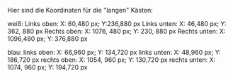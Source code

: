 Hier sind die Koordinaten für die "langen" Kästen:

weiß:
Links oben: X: 60,480 px; Y:236,880 px
Links unten: X: 46,480 px; Y: 362, 880 px
Rechts oben: X: 1076, 480 px; Y: 230, 880 px
Rechts unten: X: 1096,480 px; Y: 376,880 px

blau:
links oben: X: 66,960 px; Y: 134,720 px
links unten: X: 48,960 px; Y: 186,720 px
rechts oben: X: 1054, 960 px; Y: 130,720 px
rechts unten: X: 1074, 960 px; Y: 194,720 px

